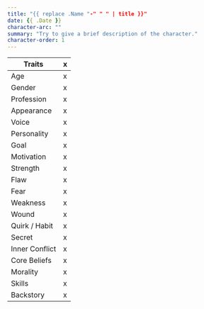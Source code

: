 ```yaml
---
title: "{{ replace .Name "-" " " | title }}"
date: {{ .Date }}
character-arc: ""
summary: "Try to give a brief description of the character."
character-order: 1
---
```


Traits			| x
----------------|-------
Age				| x
Gender			| x
Profession		| x
Appearance		| x
Voice			| x
Personality		| x
Goal			| x
Motivation		| x
Strength		| x
Flaw			| x
Fear			| x
Weakness		| x
Wound			| x
Quirk / Habit	| x
Secret			| x
Inner Conflict	| x
Core Beliefs	| x
Morality		| x
Skills			| x
Backstory		| x
